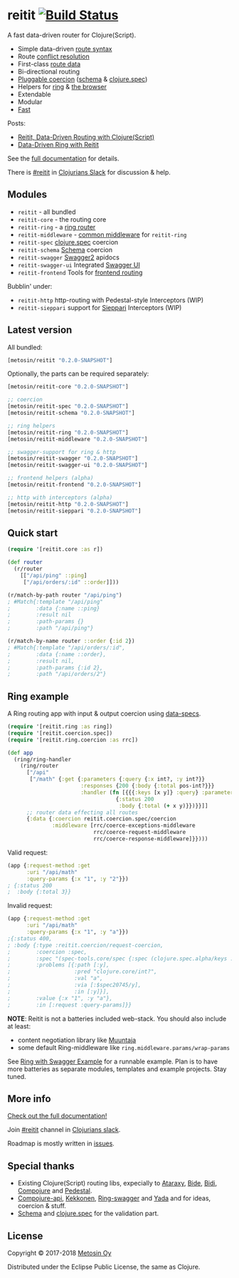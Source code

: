 # reitit [![Build Status](https://img.shields.io/circleci/project/github/metosin/reitit.svg)](https://circleci.com/gh/metosin/reitit)

A fast data-driven router for Clojure(Script).

* Simple data-driven [route syntax](https://metosin.github.io/reitit/basics/route_syntax.html)
* Route [conflict resolution](https://metosin.github.io/reitit/basics/route_conflicts.html)
* First-class [route data](https://metosin.github.io/reitit/basics/route_data.html)
* Bi-directional routing
* [Pluggable coercion](https://metosin.github.io/reitit/coercion/coercion.html) ([schema](https://github.com/plumatic/schema) & [clojure.spec](https://clojure.org/about/spec))
* Helpers for [ring](https://metosin.github.io/reitit/ring/ring.html) & [the browser](https://metosin.github.io/reitit/frontend/basics.html)
* Extendable
* Modular
* [Fast](https://metosin.github.io/reitit/performance.html)

Posts:
* [Reitit, Data-Driven Routing with Clojure(Script)](https://www.metosin.fi/blog/reitit/)
* [Data-Driven Ring with Reitit](https://www.metosin.fi/blog/reitit-ring/)

See the [full documentation](https://metosin.github.io/reitit/) for details. 

There is [#reitit](https://clojurians.slack.com/messages/reitit/) in [Clojurians Slack](http://clojurians.net/) for discussion & help.

## Modules

* `reitit` - all bundled
* `reitit-core` - the routing core
* `reitit-ring` - a [ring router](https://metosin.github.io/reitit/ring/ring.html)
* `reitit-middleware` - [common middleware](https://metosin.github.io/reitit/ring/default_middleware.html) for `reitit-ring`
* `reitit-spec` [clojure.spec](https://clojure.org/about/spec) coercion
* `reitit-schema` [Schema](https://github.com/plumatic/schema) coercion
* `reitit-swagger` [Swagger2](https://swagger.io/) apidocs
* `reitit-swagger-ui` Integrated [Swagger UI](https://github.com/swagger-api/swagger-ui)
* `reitit-frontend` Tools for [frontend routing]((https://metosin.github.io/reitit/frontend/basics.html))

Bubblin' under:

* `reitit-http` http-routing with Pedestal-style Interceptors (WIP)
* `reitit-sieppari` support for [Sieppari](https://github.com/metosin/sieppari) Interceptors (WIP)

## Latest version

All bundled:

```clj
[metosin/reitit "0.2.0-SNAPSHOT"]
```

Optionally, the parts can be required separately:

```clj
[metosin/reitit-core "0.2.0-SNAPSHOT"]

;; coercion
[metosin/reitit-spec "0.2.0-SNAPSHOT"]
[metosin/reitit-schema "0.2.0-SNAPSHOT"]

;; ring helpers
[metosin/reitit-ring "0.2.0-SNAPSHOT"]
[metosin/reitit-middleware "0.2.0-SNAPSHOT"]

;; swagger-support for ring & http
[metosin/reitit-swagger "0.2.0-SNAPSHOT"]
[metosin/reitit-swagger-ui "0.2.0-SNAPSHOT"]

;; frontend helpers (alpha)
[metosin/reitit-frontend "0.2.0-SNAPSHOT"]

;; http with interceptors (alpha)
[metosin/reitit-http "0.2.0-SNAPSHOT"]
[metosin/reitit-sieppari "0.2.0-SNAPSHOT"]
```

## Quick start

```clj
(require '[reitit.core :as r])

(def router
  (r/router
    [["/api/ping" ::ping]
     ["/api/orders/:id" ::order]]))

(r/match-by-path router "/api/ping")
; #Match{:template "/api/ping"
;        :data {:name ::ping}
;        :result nil
;        :path-params {}
;        :path "/api/ping"}

(r/match-by-name router ::order {:id 2})
; #Match{:template "/api/orders/:id",
;        :data {:name ::order},
;        :result nil,
;        :path-params {:id 2},
;        :path "/api/orders/2"}
```

## Ring example

A Ring routing app with input & output coercion using [data-specs](https://github.com/metosin/spec-tools/blob/master/README.md#data-specs).

```clj
(require '[reitit.ring :as ring])
(require '[reitit.coercion.spec])
(require '[reitit.ring.coercion :as rrc])

(def app
  (ring/ring-handler
    (ring/router
      ["/api"
       ["/math" {:get {:parameters {:query {:x int?, :y int?}}
                       :responses {200 {:body {:total pos-int?}}}
                       :handler (fn [{{{:keys [x y]} :query} :parameters}]
                                  {:status 200
                                   :body {:total (+ x y)}})}}]]
      ;; router data effecting all routes
      {:data {:coercion reitit.coercion.spec/coercion
              :middleware [rrc/coerce-exceptions-middleware
                           rrc/coerce-request-middleware
                           rrc/coerce-response-middleware]}})))
```

Valid request:

```clj
(app {:request-method :get
      :uri "/api/math"
      :query-params {:x "1", :y "2"}})
; {:status 200
;  :body {:total 3}}
```

Invalid request:

```clj
(app {:request-method :get
      :uri "/api/math"
      :query-params {:x "1", :y "a"}})
;{:status 400,
; :body {:type :reitit.coercion/request-coercion,
;        :coercion :spec,
;        :spec "(spec-tools.core/spec {:spec (clojure.spec.alpha/keys :req-un [:$spec20745/x :$spec20745/y]), :type :map, :keys #{:y :x}, :keys/req #{:y :x}})",
;        :problems [{:path [:y],
;                    :pred "clojure.core/int?",
;                    :val "a",
;                    :via [:$spec20745/y],
;                    :in [:y]}],
;        :value {:x "1", :y "a"},
;        :in [:request :query-params]}}
```

**NOTE**: Reitit is not a batteries included web-stack. You should also include at least:
* content negotiation library like [Muuntaja](https://github.com/metosin/muuntaja)
* some default Ring-middleware like `ring.middleware.params/wrap-params`

See [Ring with Swagger Example](https://github.com/metosin/reitit/tree/master/examples/ring-swagger) for a runnable example. Plan is to have more batteries as separate modules, templates and example projects. Stay tuned.

## More info

[Check out the full documentation!](https://metosin.github.io/reitit/)

Join [#reitit](https://clojurians.slack.com/messages/reitit/) channel in [Clojurians slack](http://clojurians.net/).

Roadmap is mostly written in [issues](https://github.com/metosin/reitit/issues).

## Special thanks

* Existing Clojure(Script) routing libs, expecially to
[Ataraxy](https://github.com/weavejester/ataraxy), [Bide](https://github.com/funcool/bide), [Bidi](https://github.com/juxt/bidi), [Compojure](https://github.com/weavejester/compojure) and
[Pedestal](https://github.com/pedestal/pedestal/tree/master/route).
* [Compojure-api](https://github.com/metosin/compojure-api), [Kekkonen](https://github.com/metosin/kekkonen), [Ring-swagger](https://github.com/metosin/ring-swagger) and [Yada](https://github.com/juxt/yada) and for ideas, coercion & stuff.
* [Schema](https://github.com/plumatic/schema) and [clojure.spec](https://clojure.org/about/spec) for the validation part.

## License

Copyright © 2017-2018 [Metosin Oy](http://www.metosin.fi)

Distributed under the Eclipse Public License, the same as Clojure.

